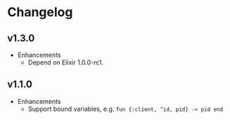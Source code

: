 # Changelog

## v1.3.0
* Enhancements
  * Depend on Elixir 1.0.0-rc1.

## v1.1.0
* Enhancements
  * Support bound variables, e.g. `fun {:client, ^id, pid} -> pid end`
